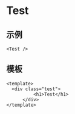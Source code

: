 # Test

## 示例

```vue
<Test />
```

## 模板

```vue
<template>
  <div class="test">
          <h1>Test</h1>
      </div>
</template>
```

